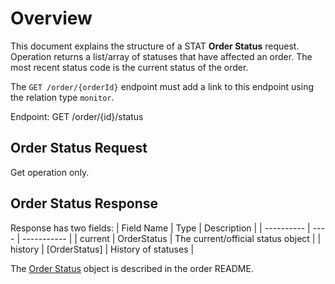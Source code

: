 # Overview

This document explains the structure of a STAT **Order Status** request. Operation returns a list/array of statuses that have affected an order.  The most recent status code is the current status of the order.

The `GET /order/{orderId}` endpoint must add a link to this endpoint using the relation type `monitor`.

Endpoint: GET /order/{id}/status

## Order Status Request

Get operation only. 

## Order Status Response

Response has two fields:
| Field Name | Type | Description |
| ---------- | ---- | ----------- |
| current | OrderStatus | The current/official status object |
| history | [OrderStatus] | History of statuses |

The [Order Status](../order/README.md#order-status) object is described in the order README.
